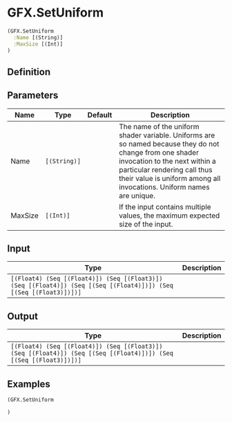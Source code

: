 # GFX.SetUniform

```clojure
(GFX.SetUniform
  :Name [(String)]
  :MaxSize [(Int)]
)
```

## Definition


## Parameters
| Name | Type | Default | Description |
|------|------|---------|-------------|
| Name | `[(String)]` |  | The name of the uniform shader variable. Uniforms are so named because they do not change from one shader invocation to the next within a particular rendering call thus their value is uniform among all invocations. Uniform names are unique. |
| MaxSize | `[(Int)]` |  | If the input contains multiple values, the maximum expected size of the input. |


## Input
| Type | Description |
|------|-------------|
| `[(Float4) (Seq [(Float4)]) (Seq [(Float3)]) (Seq [(Float4)]) (Seq [(Seq [(Float4)])]) (Seq [(Seq [(Float3)])])]` |  |


## Output
| Type | Description |
|------|-------------|
| `[(Float4) (Seq [(Float4)]) (Seq [(Float3)]) (Seq [(Float4)]) (Seq [(Seq [(Float4)])]) (Seq [(Seq [(Float3)])])]` |  |


## Examples

```clojure
(GFX.SetUniform

)
```

